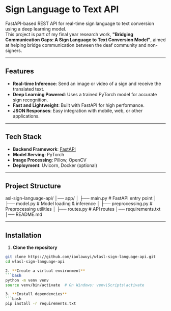 # Sign Language to Text API

FastAPI-based REST API for real-time sign language to text conversion using a deep learning model.  
This project is part of my final year research work, **"Bridging Communication Gaps: A Sign Language to Text Conversion Model"**, aimed at helping bridge communication between the deaf community and non-signers.

---

## Features

- **Real-time Inference**: Send an image or video of a sign and receive the translated text.
- **Deep Learning Powered**: Uses a trained PyTorch model for accurate sign recognition.
- **Fast and Lightweight**: Built with FastAPI for high performance.
- **JSON Responses**: Easy integration with mobile, web, or other applications.

---

## Tech Stack

- **Backend Framework**: [FastAPI](https://fastapi.tiangolo.com/)
- **Model Serving**: PyTorch
- **Image Processing**: Pillow, OpenCV
- **Deployment**: Uvicorn, Docker (optional)

---

## Project Structure

asl-sign-language-api/
│── app/
│ ├── main.py # FastAPI entry point
│ ├── model.py # Model loading & inference
│ ├── preprocessing.py # Preprocessing utilities
│ ├── routes.py # API routes
│── requirements.txt
│── README.md


---

## Installation

1. **Clone the repository**
```bash
git clone https://github.com/iaolawuyi/wlasl-sign-language-api.git
cd wlasl-sign-language-api

2. **Create a virtual environment**
```bash
python -m venv venv
source venv/bin/activate  # On Windows: venv\Scripts\activate

3. **Install dependencies**
```bash
pip install -r requirements.txt
